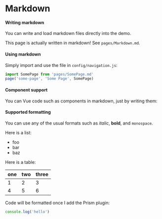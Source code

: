 # Markdown

#### Writing markdown

You can write and load markdown files directly into the demo.

This page is actually written in markdown! See `pages/Markdown.md`.

#### Using markdown

Simply import and use the file in `config/navigation.js`:

```js
import SomePage from 'pages/SomePage.md'
page('some-page', 'Some Page', SomePage)
```

#### Component support

You can Vue code such as components in markdown, just by writing them:

<view-docs label="View docs!" src="markdown"></view-docs>


#### Supported formatting

You can use any of the usual formats such as *italic*, **bold**, and `monospace`.

Here is a list:

- foo
- bar
- baz

Here is a table:

one|two|three
---|---|-----
1|2|3
4|5|6

Code will be formatted once I add the Prism plugin:

```js
console.log('hello')
```

